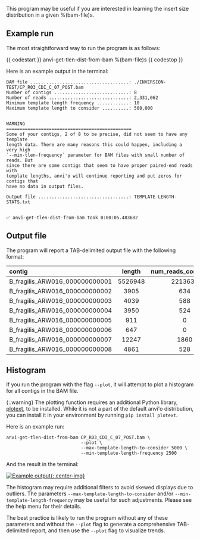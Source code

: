 This program may be useful if you are interested in learning the insert size distribution in a given %(bam-file)s.

## Example run

The most straightforward way to run the program is as follows:

{{ codestart }}
anvi-get-tlen-dist-from-bam %(bam-file)s
{{ codestop }}

Here is an example output in the terminal:

```
BAM file .....................................: ./INVERSION-TEST/CP_R03_CDI_C_07_POST.bam
Number of contigs ............................: 8
Number of reads ..............................: 2,331,062
Minimum template length frequency ............: 10
Maximum template length to consider ..........: 500,000


WARNING
===============================================
Some of your contigs, 2 of 8 to be precise, did not seem to have any template
length data. There are many reasons this could happen, including a very high
`--min-tlen-frequency` parameter for BAM files with small number of reads. But
since there are some contigs that seem to have proper paired-end reads with
template lengths, anvi'o will continue reporting and put zeros for contigs that
have no data in output files.

Output file ..................................: TEMPLATE-LENGTH-STATS.txt


✅ anvi-get-tlen-dist-from-bam took 0:00:05.483682
```

## Output file

The program will report a TAB-delimited output file with the following format:

|contig|length|num_reads_considered|mean|mean_Q2Q3|median|min|max|std|
|:--|:--:|:--:|:--:|:--:|:--:|:--:|:--:|:--:|
|B_fragilis_ARW016_000000000001|5526948|2213634|367.6|392.5|393.0|32|71613|663.1|
|B_fragilis_ARW016_000000000002|3905|634|398.6|398.7|399.0|382|415|7.926|
|B_fragilis_ARW016_000000000003|4039|588|397.5|397.8|398.0|380|411|7.206|
|B_fragilis_ARW016_000000000004|3950|524|397.4|397.2|397.0|382|414|7.492|
|B_fragilis_ARW016_000000000005|911|0|||||||
|B_fragilis_ARW016_000000000006|647|0|||||||
|B_fragilis_ARW016_000000000007|12247|1860|394.9|396.7|397.0|99|419|23.61|
|B_fragilis_ARW016_000000000008|4861|528|396.7|396.7|397.0|384|410|6.746|

## Histogram

If you run the program with the flag `--plot`, it will attempt to plot a histogram for all contigs in the BAM file.

{:.warning}
The plotting function requires an additional Python library, [plotext](https://github.com/piccolomo/plotext), to be installed. While it is not a part of the default anvi'o distribution, you can install it in your environment by running `pip install plotext`.

Here is an example run:

```
anvi-get-tlen-dist-from-bam CP_R03_CDI_C_07_POST.bam \
                            --plot \
                            --max-template-length-to-consider 5000 \
                            --min-template-length-frequency 2500
```

And the result in the terminal:

[![Example output](../../images/anvi-get-tlen-dist-from-bam.png){:.center-img}](../../images/anvi-get-tlen-dist-from-bam.png)

The histogram may require additional filters to avoid skewed displays due to outliers. The parameters `--max-template-length-to-consider` and/or `--min-template-length-frequency` may be useful for such adjustments. Please see the help menu for their details.

The best practice is likely to run the program without any of these parameters and without the `--plot` flag to generate a comprehensive TAB-delimited report, and then use the `--plot` flag to visualize trends.